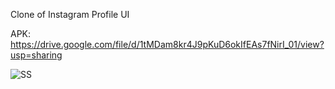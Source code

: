 Clone of Instagram Profile UI

APK: https://drive.google.com/file/d/1tMDam8kr4J9pKuD6okIfEAs7fNirI_01/view?usp=sharing

![SS](https://github.com/user-attachments/assets/941071f0-f6c8-4218-8731-42e9698987e2)
